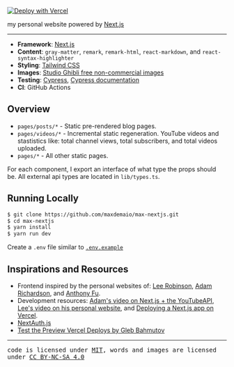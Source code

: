 [![Deploy with Vercel](https://vercel.com/button)](https://vercel.com/new/clone?repository-url=https%3A%2F%2Fgithub.com%2Fmaxwelldemaio%2Fmax-nextjs)

my personal website powered by [Next.js](https://nextjs.org/)

---

- **Framework**: [Next.js](https://nextjs.org/)
- **Content**: `gray-matter`, `remark`, `remark-html`, `react-markdown`, and `react-syntax-highlighter`
- **Styling**: [Tailwind CSS](https://tailwindcss.com/)
- **Images**: [Studio Ghibli free non-commercial images](https://www.ghibli.jp/info/013344/)
- **Testing**: [Cypress](https://dashboard.cypress.io/), [Cypress documentation](https://www.cypress.io/)
- **CI**: GitHub Actions[]()

## Overview

- `pages/posts/*` - Static pre-rendered blog pages.
- `pages/videos/*` - Incremental static regeneration. YouTube videos and stastistics like: total channel views, total subscribers, and total videos uploaded.
- `pages/*` - All other static pages.

For each component, I export an interface of what type the props should be. All external api types are located in `lib/types.ts`.

## Running Locally

```bash
$ git clone https://github.com/maxdemaio/max-nextjs.git
$ cd max-nextjs
$ yarn install
$ yarn run dev
```

Create a `.env` file similar to [`.env.example`](./env.example)

## Inspirations and Resources

- Frontend inspired by the personal websites of: [Lee Robinson](https://github.com/leerob), [Adam Richardson](https://github.com/adamrichardson14), and [Anthony Fu](https://github.com/antfu).
- Development resources: [Adam's video on Next.js + the YouTubeAPI](https://www.youtube.com/watch?v=cyXQFjD_RAE), [Lee's video on his personal website](https://www.youtube.com/watch?v=xXQsF0q8KUg), and [Deploying a Next.js app on Vercel](https://www.youtube.com/watch?v=ben3vRAqvKE).
- [NextAuth.js](https://next-auth.js.org/)
- [Test the Preview Vercel Deploys by Gleb Bahmutov](https://glebbahmutov.com/blog/develop-preview-test/)

---

<samp>code is licensed under [MIT](./LICENSE), words and images are licensed under [CC BY-NC-SA 4.0](https://creativecommons.org/licenses/by-nc-sa/4.0/)</samp>
